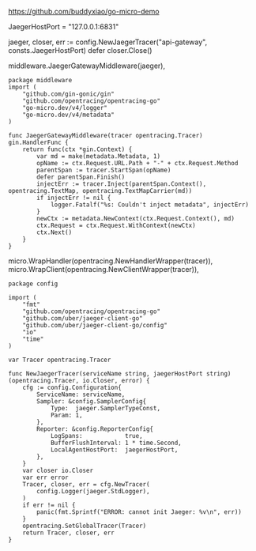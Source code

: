 https://github.com/buddyxiao/go-micro-demo



JaegerHostPort = "127.0.0.1:6831"

jaeger, closer, err := config.NewJaegerTracer("api-gateway", consts.JaegerHostPort)
defer closer.Close()

middleware.JaegerGatewayMiddleware(jaeger),
```
package middleware
import (
	"github.com/gin-gonic/gin"
	"github.com/opentracing/opentracing-go"
	"go-micro.dev/v4/logger"
	"go-micro.dev/v4/metadata"
)

func JaegerGatewayMiddleware(tracer opentracing.Tracer) gin.HandlerFunc {
	return func(ctx *gin.Context) {
		var md = make(metadata.Metadata, 1)
		opName := ctx.Request.URL.Path + "-" + ctx.Request.Method
		parentSpan := tracer.StartSpan(opName)
		defer parentSpan.Finish()
		injectErr := tracer.Inject(parentSpan.Context(), opentracing.TextMap, opentracing.TextMapCarrier(md))
		if injectErr != nil {
			logger.Fatalf("%s: Couldn't inject metadata", injectErr)
		}
		newCtx := metadata.NewContext(ctx.Request.Context(), md)
		ctx.Request = ctx.Request.WithContext(newCtx)
		ctx.Next()
	}
}
```


micro.WrapHandler(opentracing.NewHandlerWrapper(tracer)),
micro.WrapClient(opentracing.NewClientWrapper(tracer)),


```
package config

import (
	"fmt"
	"github.com/opentracing/opentracing-go"
	"github.com/uber/jaeger-client-go"
	"github.com/uber/jaeger-client-go/config"
	"io"
	"time"
)

var Tracer opentracing.Tracer

func NewJaegerTracer(serviceName string, jaegerHostPort string) (opentracing.Tracer, io.Closer, error) {
	cfg := config.Configuration{
		ServiceName: serviceName,
		Sampler: &config.SamplerConfig{
			Type:  jaeger.SamplerTypeConst,
			Param: 1,
		},
		Reporter: &config.ReporterConfig{
			LogSpans:            true,
			BufferFlushInterval: 1 * time.Second,
			LocalAgentHostPort:  jaegerHostPort,
		},
	}
	var closer io.Closer
	var err error
	Tracer, closer, err = cfg.NewTracer(
		config.Logger(jaeger.StdLogger),
	)
	if err != nil {
		panic(fmt.Sprintf("ERROR: cannot init Jaeger: %v\n", err))
	}
	opentracing.SetGlobalTracer(Tracer)
	return Tracer, closer, err
}
```

